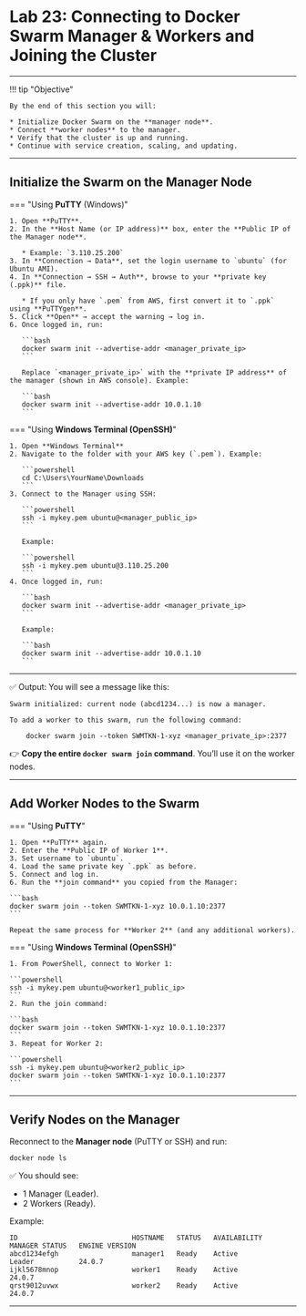 # Lab 23: Connecting to Docker Swarm Manager & Workers and Joining the Cluster

---

!!! tip "Objective"

    By the end of this section you will:

    * Initialize Docker Swarm on the **manager node**.
    * Connect **worker nodes** to the manager.
    * Verify that the cluster is up and running.
    * Continue with service creation, scaling, and updating.

---

## Initialize the Swarm on the Manager Node

=== "Using **PuTTY** (Windows)"

    1. Open **PuTTY**.
    2. In the **Host Name (or IP address)** box, enter the **Public IP of the Manager node**.

       * Example: `3.110.25.200`
    3. In **Connection → Data**, set the login username to `ubuntu` (for Ubuntu AMI).
    4. In **Connection → SSH → Auth**, browse to your **private key (.ppk)** file.

       * If you only have `.pem` from AWS, first convert it to `.ppk` using **PuTTYgen**.
    5. Click **Open** → accept the warning → log in.
    6. Once logged in, run:

       ```bash
       docker swarm init --advertise-addr <manager_private_ip>
       ```

       Replace `<manager_private_ip>` with the **private IP address** of the manager (shown in AWS console). Example:

       ```bash
       docker swarm init --advertise-addr 10.0.1.10
       ```

=== "Using **Windows Terminal (OpenSSH)**"

    1. Open **Windows Terminal**
    2. Navigate to the folder with your AWS key (`.pem`). Example:

       ```powershell
       cd C:\Users\YourName\Downloads
       ```
    3. Connect to the Manager using SSH:

       ```powershell
       ssh -i mykey.pem ubuntu@<manager_public_ip>
       ```

       Example:

       ```powershell
       ssh -i mykey.pem ubuntu@3.110.25.200
       ```
    4. Once logged in, run:

       ```bash
       docker swarm init --advertise-addr <manager_private_ip>
       ```

       Example:

       ```bash
       docker swarm init --advertise-addr 10.0.1.10
       ```

---

✅ Output: You will see a message like this:

```
Swarm initialized: current node (abcd1234...) is now a manager.

To add a worker to this swarm, run the following command:

    docker swarm join --token SWMTKN-1-xyz <manager_private_ip>:2377
```

👉 **Copy the entire `docker swarm join` command**. You’ll use it on the worker nodes.

---

## Add Worker Nodes to the Swarm

=== "Using **PuTTY**"

    1. Open **PuTTY** again.
    2. Enter the **Public IP of Worker 1**.
    3. Set username to `ubuntu`.
    4. Load the same private key `.ppk` as before.
    5. Connect and log in.
    6. Run the **join command** you copied from the Manager:

    ```bash
    docker swarm join --token SWMTKN-1-xyz 10.0.1.10:2377
    ```

    Repeat the same process for **Worker 2** (and any additional workers).



=== "Using **Windows Terminal (OpenSSH)**"

    1. From PowerShell, connect to Worker 1:

    ```powershell
    ssh -i mykey.pem ubuntu@<worker1_public_ip>
    ```
    2. Run the join command:

    ```bash
    docker swarm join --token SWMTKN-1-xyz 10.0.1.10:2377
    ```
    3. Repeat for Worker 2:

    ```powershell
    ssh -i mykey.pem ubuntu@<worker2_public_ip>
    docker swarm join --token SWMTKN-1-xyz 10.0.1.10:2377
    ```

---

## Verify Nodes on the Manager

Reconnect to the **Manager node** (PuTTY or SSH) and run:

```bash
docker node ls
```

✅ You should see:

* 1 Manager (Leader).
* 2 Workers (Ready).

Example:

```
ID                            HOSTNAME   STATUS   AVAILABILITY   MANAGER STATUS   ENGINE VERSION
abcd1234efgh                  manager1   Ready    Active         Leader           24.0.7
ijkl5678mnop                  worker1    Ready    Active                          24.0.7
qrst9012uvwx                  worker2    Ready    Active                          24.0.7
```

---
